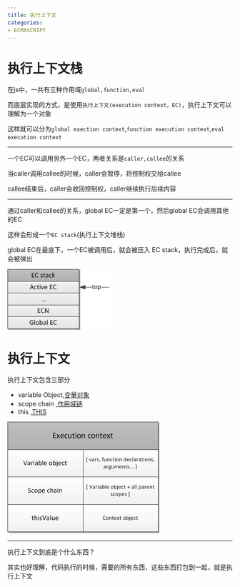 ```yaml
---
title: 执行上下文
categories: 
- ECMASCRIPT
---
```


# 执行上下文栈

在js中，一共有三种作用域`global,function,eval`

而底层实现的方式，是使用`执行上下文(execution context，EC)`，执行上下文可以理解为一个对象

这样就可以分为`global exection context`,`function execution context`,`eval execution context`

------------------------

一个EC可以调用另外一个EC，两者关系是`caller,callee`的关系

当caller调用callee的时候，caller会暂停，将控制权交给callee

callee结束后，caller会收回控制权，caller继续执行后续内容

-------------------

通过caller和callee的关系，global EC一定是第一个，然后global EC会调用其他的EC

这样会形成一个`EC stack`(执行上下文堆栈)

global EC在最底下，一个EC被调用后，就会被压入 EC stack，执行完成后，就会被弹出

![执行上下文-堆栈](./images/ecstack.png)

# 执行上下文

执行上下文包含三部分

- variable Object,[变量对象](./JAVASCRIPT/变量对象.md)
- scope chain ,[作用域链](./JAVASCRIPT/作用域链.md)
- this ,[THIS](./JAVASCRIPT/THIS.md)

![执行上下文-堆栈](./images/执行上下文.png)

-----------

执行上下文到底是个什么东西？

其实也好理解，代码执行的时候，需要的所有东西，这些东西打包到一起，就是执行上下文















